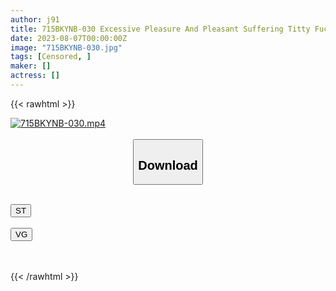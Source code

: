 ```yaml
---
author: j91
title: 715BKYNB-030 Excessive Pleasure And Pleasant Suffering Titty Fuck Hell Nene Tanaka
date: 2023-08-07T00:00:00Z
image: "715BKYNB-030.jpg"
tags: [Censored, ]
maker: []
actress: []
---
```



{{< rawhtml >}}

<div class="video" data-videoid="D29bGR6eDohke67">
    <a href="javascript:;">
        <img src="https://my.j91.asia/posts/715BKYNB-030/715BKYNB-030.jpg" width="WIDTH" height="HEIGHT" alt="715BKYNB-030.mp4" loading="lazy">
    </a>
</div>

<script type="text/javascript" src="https://j91.asia/asset/on-demand-st.js"></script>

<br>
  <link rel="stylesheet" href="https://j91.asia/asset/bs5.css">
  
  <center>
  <button class="btn btn-primary" type="button" data-bs-toggle="collapse" data-bs-target=".multi-collapse" aria-expanded="false" aria-controls="multiCollapseExample1 multiCollapseExample2"><h2>Download</h2></button></center>
</p>
<div class="row">
  <div class="col">
    <div class="collapse multi-collapse" id="multiCollapseExample1">
      <div class="card card-body">
	      	      <br>
<div class="buttons">  
<a href="https://streamtape.to/v/D29bGR6eDohke67"><button class="btn-hover color-3"><i class="fa fa-download"></i> ST</button></a></div>
    </div>
  </div>
</div>
  <div class="col">
    <div class="collapse multi-collapse" id="multiCollapseExample2">
      <div class="card card-body">
	      <br>
<div class="buttons">
    <a href="https://vgembed.com/v/g9Vd5J8qkaEqQjG"><button class="btn-hover color-9"><i class="fa fa-download"></i> VG</button></a></div>
<br><br>
      </div>
    </div>
  </div>
</div>

{{< /rawhtml >}}